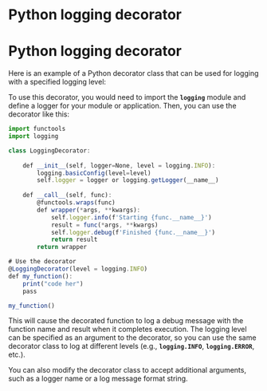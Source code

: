 # Python logging decorator


<!--more-->

# Python logging decorator

Here is an example of a Python decorator class that can be used for logging with a specified logging level:

To use this decorator, you would need to import the **`logging`**
 module and define a logger for your module or application. Then, you can use the decorator like this:

```jsx
import functools
import logging

class LoggingDecorator:
    
    def __init__(self, logger=None, level = logging.INFO):
        logging.basicConfig(level=level)
        self.logger = logger or logging.getLogger(__name__)
        
    def __call__(self, func):
        @functools.wraps(func)
        def wrapper(*args, **kwargs):
            self.logger.info(f'Starting {func.__name__}')
            result = func(*args, **kwargs)
            self.logger.debug(f'Finished {func.__name__}')
            return result
        return wrapper

# Use the decorator
@LoggingDecorator(level = logging.INFO)
def my_function():
    print("code her")
    pass

my_function()
```

This will cause the decorated function to log a debug message with the function name and result when it completes execution. The logging level can be specified as an argument to the decorator, so you can use the same decorator class to log at different levels (e.g., **`logging.INFO`**, **`logging.ERROR`**, etc.).

You can also modify the decorator class to accept additional arguments, such as a logger name or a log message format string.
